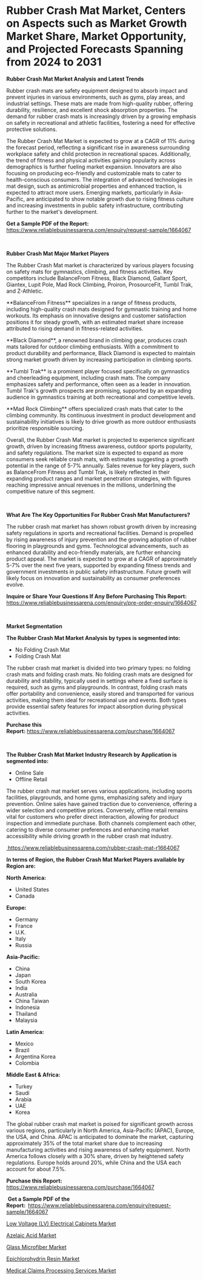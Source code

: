 <p><h1>Rubber Crash Mat Market, Centers on Aspects such as Market Growth Market Share, Market Opportunity, and Projected Forecasts Spanning from 2024 to 2031</h1></p><p><strong>Rubber Crash Mat Market Analysis and Latest Trends</strong></p>
<p><p>Rubber crash mats are safety equipment designed to absorb impact and prevent injuries in various environments, such as gyms, play areas, and industrial settings. These mats are made from high-quality rubber, offering durability, resilience, and excellent shock absorption properties. The demand for rubber crash mats is increasingly driven by a growing emphasis on safety in recreational and athletic facilities, fostering a need for effective protective solutions.</p><p>The Rubber Crash Mat Market is expected to grow at a CAGR of 11% during the forecast period, reflecting a significant rise in awareness surrounding workplace safety and child protection in recreational spaces. Additionally, the trend of fitness and physical activities gaining popularity across demographics is further fueling market expansion. Innovators are also focusing on producing eco-friendly and customizable mats to cater to health-conscious consumers. The integration of advanced technologies in mat design, such as antimicrobial properties and enhanced traction, is expected to attract more users. Emerging markets, particularly in Asia-Pacific, are anticipated to show notable growth due to rising fitness culture and increasing investments in public safety infrastructure, contributing further to the market's development.</p></p>
<p><strong>Get a Sample PDF of the Report:&nbsp;</strong> <a href="https://www.reliablebusinessarena.com/enquiry/request-sample/1664067?utm_campaign=1420&utm_medium=2&utm_source=Github&utm_content=ia&utm_term=09122024&utm_id=rubber-crash-mat">https://www.reliablebusinessarena.com/enquiry/request-sample/1664067</a></p>
<p>&nbsp;</p>
<p><strong>Rubber Crash Mat Major Market Players</strong></p>
<p><p>The Rubber Crash Mat market is characterized by various players focusing on safety mats for gymnastics, climbing, and fitness activities. Key competitors include BalanceFrom Fitness, Black Diamond, Gallant Sport, Giantex, Lupit Pole, Mad Rock Climbing, Proiron, ProsourceFit, Tumbl Trak, and Z-Athletic.</p><p>**BalanceFrom Fitness** specializes in a range of fitness products, including high-quality crash mats designed for gymnastic training and home workouts. Its emphasis on innovative designs and customer satisfaction positions it for steady growth, with an estimated market share increase attributed to rising demand in fitness-related activities.</p><p>**Black Diamond**, a renowned brand in climbing gear, produces crash mats tailored for outdoor climbing enthusiasts. With a commitment to product durability and performance, Black Diamond is expected to maintain strong market growth driven by increasing participation in climbing sports.</p><p>**Tumbl Trak** is a prominent player focused specifically on gymnastics and cheerleading equipment, including crash mats. The company emphasizes safety and performance, often seen as a leader in innovation. Tumbl Trak's growth prospects are promising, supported by an expanding audience in gymnastics training at both recreational and competitive levels.</p><p>**Mad Rock Climbing** offers specialized crash mats that cater to the climbing community. Its continuous investment in product development and sustainability initiatives is likely to drive growth as more outdoor enthusiasts prioritize responsible sourcing.</p><p>Overall, the Rubber Crash Mat market is projected to experience significant growth, driven by increasing fitness awareness, outdoor sports popularity, and safety regulations. The market size is expected to expand as more consumers seek reliable crash mats, with estimates suggesting a growth potential in the range of 5-7% annually. Sales revenue for key players, such as BalanceFrom Fitness and Tumbl Trak, is likely reflected in their expanding product ranges and market penetration strategies, with figures reaching impressive annual revenues in the millions, underlining the competitive nature of this segment.</p></p>
<p>&nbsp;</p>
<p><strong>What Are The Key Opportunities For Rubber Crash Mat Manufacturers?</strong></p>
<p><p>The rubber crash mat market has shown robust growth driven by increasing safety regulations in sports and recreational facilities. Demand is propelled by rising awareness of injury prevention and the growing adoption of rubber flooring in playgrounds and gyms. Technological advancements, such as enhanced durability and eco-friendly materials, are further enhancing product appeal. The market is expected to grow at a CAGR of approximately 5-7% over the next five years, supported by expanding fitness trends and government investments in public safety infrastructure. Future growth will likely focus on innovation and sustainability as consumer preferences evolve.</p></p>
<p><strong>Inquire or Share Your Questions If Any Before Purchasing This Report:</strong> <a href="https://www.reliablebusinessarena.com/enquiry/pre-order-enquiry/1664067?utm_campaign=1420&utm_medium=2&utm_source=Github&utm_content=ia&utm_term=09122024&utm_id=rubber-crash-mat">https://www.reliablebusinessarena.com/enquiry/pre-order-enquiry/1664067</a></p>
<p>&nbsp;</p>
<p><strong>Market Segmentation</strong></p>
<p><strong>The Rubber Crash Mat Market Analysis by types is segmented into:</strong></p>
<p><ul><li>No Folding Crash Mat</li><li>Folding Crash Mat</li></ul></p>
<p><p>The rubber crash mat market is divided into two primary types: no folding crash mats and folding crash mats. No folding crash mats are designed for durability and stability, typically used in settings where a fixed surface is required, such as gyms and playgrounds. In contrast, folding crash mats offer portability and convenience, easily stored and transported for various activities, making them ideal for recreational use and events. Both types provide essential safety features for impact absorption during physical activities.</p></p>
<p><strong>Purchase this Report:&nbsp;</strong><a href="https://www.reliablebusinessarena.com/purchase/1664067?utm_campaign=1420&utm_medium=2&utm_source=Github&utm_content=ia&utm_term=09122024&utm_id=rubber-crash-mat">https://www.reliablebusinessarena.com/purchase/1664067</a></p>
<p>&nbsp;</p>
<p><strong>The Rubber Crash Mat Market Industry Research by Application is segmented into:</strong></p>
<p><ul><li>Online Sale</li><li>Offline Retail</li></ul></p>
<p><p>The rubber crash mat market serves various applications, including sports facilities, playgrounds, and home gyms, emphasizing safety and injury prevention. Online sales have gained traction due to convenience, offering a wider selection and competitive prices. Conversely, offline retail remains vital for customers who prefer direct interaction, allowing for product inspection and immediate purchase. Both channels complement each other, catering to diverse consumer preferences and enhancing market accessibility while driving growth in the rubber crash mat industry.</p></p>
<p><a href="https://www.reliablebusinessarena.com/rubber-crash-mat-r1664067?utm_campaign=1420&utm_medium=2&utm_source=Github&utm_content=ia&utm_term=09122024&utm_id=rubber-crash-mat">&nbsp;https://www.reliablebusinessarena.com/rubber-crash-mat-r1664067</a></p>
<p><strong>In terms of Region, the Rubber Crash Mat Market Players available by Region are:</strong></p>
<p>
    <p> <strong> North America: </strong>
        <ul>
            <li>United States</li>
            <li>Canada</li>
        </ul>
        </p> 
    <p> <strong> Europe: </strong>
        <ul>
            <li>Germany</li>
            <li>France</li>
            <li>U.K.</li>
            <li>Italy</li>
            <li>Russia</li>
        </ul>
        </p> 
    <p> <strong> Asia-Pacific: </strong>
        <ul>
            <li>China</li>
            <li>Japan</li>
            <li>South Korea</li>
            <li>India</li>
            <li>Australia</li>
            <li>China Taiwan</li>
            <li>Indonesia</li>
            <li>Thailand</li>
            <li>Malaysia</li>
        </ul>
        </p> 
    <p> <strong> Latin America: </strong>
        <ul>
            <li>Mexico</li>
            <li>Brazil</li>
            <li>Argentina Korea</li>
            <li>Colombia</li>
        </ul>
        </p> 
    <p> <strong> Middle East & Africa: </strong>
        <ul>
            <li>Turkey</li>
            <li>Saudi</li>
            <li>Arabia</li>
            <li>UAE</li>
            <li>Korea</li>
        </ul>
    </p>
    </p>
<p><p>The global rubber crash mat market is poised for significant growth across various regions, particularly in North America, Asia-Pacific (APAC), Europe, the USA, and China. APAC is anticipated to dominate the market, capturing approximately 35% of the total market share due to increasing manufacturing activities and rising awareness of safety equipment. North America follows closely with a 30% share, driven by heightened safety regulations. Europe holds around 20%, while China and the USA each account for about 7.5%.</p></p>
<p><strong>Purchase this Report: </strong><a href="https://www.reliablebusinessarena.com/purchase/1664067?utm_campaign=1420&utm_medium=2&utm_source=Github&utm_content=ia&utm_term=09122024&utm_id=rubber-crash-mat">https://www.reliablebusinessarena.com/purchase/1664067</a></p>
<p>&nbsp;<strong>Get a Sample PDF of the Report:&nbsp;&nbsp;</strong><a href="https://www.reliablebusinessarena.com/enquiry/request-sample/1664067?utm_campaign=1420&utm_medium=2&utm_source=Github&utm_content=ia&utm_term=09122024&utm_id=rubber-crash-mat">https://www.reliablebusinessarena.com/enquiry/request-sample/1664067</a></p>
<p><strong></strong></p>
<p><p><a href="https://github.com/willjis/Market-Research-Report-List-1/blob/main/low-voltage-lv-electrical-cabinets-market.md?utm_campaign=1420&utm_medium=2&utm_source=Github&utm_content=ia&utm_term=09122024&utm_id=rubber-crash-mat">Low Voltage (LV) Electrical Cabinets Market</a></p><p><a href="https://www.linkedin.com/pulse/azelaic-acid-market-analysis-report-2024-2031-sales-revenue-2iwnc?utm_campaign=1420&utm_medium=2&utm_source=Github&utm_content=ia&utm_term=09122024&utm_id=rubber-crash-mat">Azelaic Acid Market</a></p><p><a href="https://www.linkedin.com/pulse/projected-revenue-glass-microfiber-market-96-cagr-2024-2031-te6sc?utm_campaign=1420&utm_medium=2&utm_source=Github&utm_content=ia&utm_term=09122024&utm_id=rubber-crash-mat">Glass Microfiber Market</a></p><p><a href="https://www.linkedin.com/pulse/key-trends-driving-growth-epichlorohydrin-resin-market-76-cagr-xdwgc?utm_campaign=1420&utm_medium=2&utm_source=Github&utm_content=ia&utm_term=09122024&utm_id=rubber-crash-mat">Epichlorohydrin Resin Market</a></p><p><a href="https://www.linkedin.com/pulse/medical-claims-processing-services-market-analysis-industry-1rerc?utm_campaign=1420&utm_medium=2&utm_source=Github&utm_content=ia&utm_term=09122024&utm_id=rubber-crash-mat">Medical Claims Processing Services Market</a></p></p>
